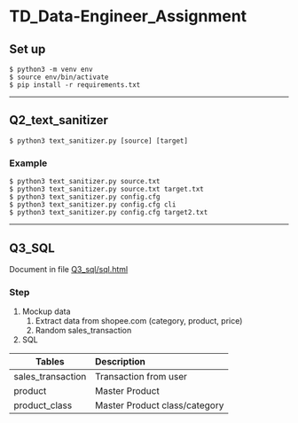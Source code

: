 # TD_Data-Engineer_Assignment

## Set up
```shell
$ python3 -m venv env
$ source env/bin/activate
$ pip install -r requirements.txt
```
---
## Q2_text_sanitizer
```$ python3 text_sanitizer.py [source] [target]```

### Example
```shell
$ python3 text_sanitizer.py source.txt
$ python3 text_sanitizer.py source.txt target.txt
$ python3 text_sanitizer.py config.cfg
$ python3 text_sanitizer.py config.cfg cli
$ python3 text_sanitizer.py config.cfg target2.txt
```
---
## Q3_SQL
Document in file [Q3_sql/sql.html](TD_Data-Engineer_Assignment/Q3_sql/sql.html)
### Step
1. Mockup data
    1. Extract data from shopee.com (category, product, price)
    2. Random sales_transaction
2. SQL

| Tables        | Description           
| ------------- |:-------------
| sales_transaction      | Transaction from user 
| product      | Master Product      
| product_class | Master Product class/category